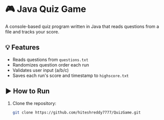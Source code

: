 # 🎮 Java Quiz Game

A console-based quiz program written in Java that reads questions from a file and tracks your score.

## 💡 Features
- Reads questions from `questions.txt`
- Randomizes question order each run
- Validates user input (a/b/c)
- Saves each run's score and timestamp to `highscore.txt`

## ▶️ How to Run
1. Clone the repository:
   ```bash
   git clone https://github.com/hiteshreddy7777/QuizGame.git
